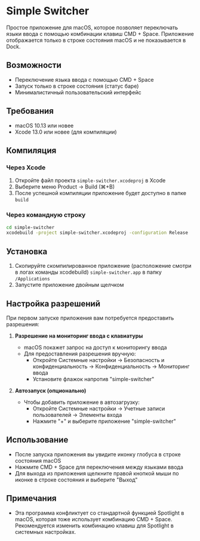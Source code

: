 # Simple Switcher

Простое приложение для macOS, которое позволяет переключать языки ввода с помощью комбинации клавиш CMD + Space. Приложение отображается только в строке состояния macOS и не показывается в Dock.

## Возможности
- Переключение языка ввода с помощью CMD + Space
- Запуск только в строке состояния (статус баре)
- Минималистичный пользовательский интерфейс

## Требования
- macOS 10.13 или новее
- Xcode 13.0 или новее (для компиляции)

## Компиляция

### Через Xcode
1. Откройте файл проекта `simple-switcher.xcodeproj` в Xcode
2. Выберите меню Product -> Build (⌘+B)
3. После успешной компиляции приложение будет доступно в папке `build`

### Через командную строку
```bash
cd simple-switcher
xcodebuild -project simple-switcher.xcodeproj -configuration Release
```

## Установка
1. Скопируйте скомпилированное приложение (расположение смотри в логах команды xcodebuild) `simple-switcher.app` в папку `/Applications`
2. Запустите приложение двойным щелчком

## Настройка разрешений

При первом запуске приложения вам потребуется предоставить разрешения:

1. **Разрешение на мониторинг ввода с клавиатуры**
   - macOS покажет запрос на доступ к мониторингу ввода
   - Для предоставления разрешения вручную:
     - Откройте Системные настройки -> Безопасность и конфиденциальность -> Конфиденциальность -> Мониторинг ввода
     - Установите флажок напротив "simple-switcher"

2. **Автозапуск (опционально)**
   - Чтобы добавить приложение в автозагрузку:
     - Откройте Системные настройки -> Учетные записи пользователей -> Элементы входа
     - Нажмите "+" и выберите приложение "simple-switcher"

## Использование
- После запуска приложения вы увидите иконку глобуса в строке состояния macOS
- Нажмите CMD + Space для переключения между языками ввода
- Для выхода из приложения щелкните правой кнопкой мыши по иконке в строке состояния и выберите "Выход"

## Примечания
- Эта программа конфликтует со стандартной функцией Spotlight в macOS, которая тоже использует комбинацию CMD + Space. Рекомендуется изменить комбинацию клавиш для Spotlight в системных настройках. 